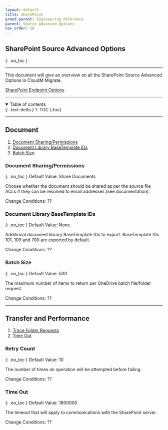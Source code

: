 ```yaml
---
layout: default
title: SharePoint
grand_parent: Engineering Reference
parent: Source Advanced Options
nav_order: 18
---
```


## SharePoint Source Advanced Options
{: .no_toc }

---

This document will give an overview on all the SharePoint Source Advanced Options in CloudM Migrate. 

<a href="https://cloudm-migrate.github.io/documentation/Engineering-Reference/SharePoint.html">SharePoint Endpoint Options</a>

---
<a name="top"></a>
<details open markdown="block">
  <summary>
    Table of contents
  </summary>
  {: .text-delta }
1. TOC
{:toc}
</details>

---
## Document

1. [Document Sharing/Permissions](#docsharperm)
2. [Document Library BaseTemplate IDs](#doclibbase)
3. [Batch Size](#batchsize)

### Document Sharing/Permissions <a name="docsharperm"></a>
{: .no_toc }
Default Value: Share Documents

Choose whether the document should be shared as per the source file ACLs if they can be resolved to email addresses (see documentation).

Change Conditions: ??

### Document Library BaseTemplate IDs <a name="doclibbase"></a>
{: .no_toc }
Default Value: None

Additional document library BaseTemplate IDs to export. BaseTemplate IDs 101, 109 and 700 are exported by default.

Change Conditions: ??

### Batch Size <a name="batchsize"></a>
{: .no_toc }
Default Value: 500

The maximum number of items to return per OneDrive batch file/folder request.

Change Conditions: ??

---
## Transfer and Performance

1. [Trace Folder Requests](#tracefold)
2. [Time Out](#timeou)

### Retry Count<a name="tracefold"></a>
{: .no_toc }
Default Value: 10

The number of times an operation will be attempted before failing.

Change Conditions: ??

### Time Out <a name="timeou"></a>
{: .no_toc }
Default Value: 1800000

The timeout that will apply to communications with the SharePoint server.

Change Conditions: ??
